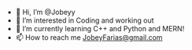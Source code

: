 - 👋 Hi, I’m @Jobeyy
- 👀 I’m interested in Coding and working out
- 🌱 I’m currently learning C++ and Python and MERN!
- 📫 How to reach me JobeyFarias@gmail.com

<!---
Jobeyy/Jobeyy is a ✨ special ✨ repository because its `README.md` (this file) appears on your GitHub profile.
You can click the Preview link to take a look at your changes.
--->
